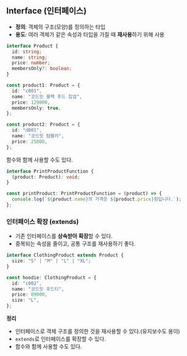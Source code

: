 ## Interface (인터페이스)

- **정의**: 객체의 구조(모양)를 정의하는 타입  
- **용도**: 여러 객체가 같은 속성과 타입을 가질 때 **재사용**하기 위해 사용  

```ts
interface Product {
  id: string;
  name: string;
  price: number;
  membersOnly?: boolean;
}
```

```ts
const product1: Product = {
  id: "c001",
  name: "코드잇 블랙 후드 집업",
  price: 129000,
  membersOnly: true,
};

const product2: Product = {
  id: "d001",
  name: "코드잇 텀블러",
  price: 25000,
};
```

함수와 함께 사용할 수도 있다.
```ts
interface PrintProductFunction {
  (product: Product): void;
}

const printProduct: PrintProductFunction = (product) => {
  console.log(`${product.name}의 가격은 ${product.price}원입니다.`);
};
```

### 인터페이스 확장 (extends)

- 기존 인터페이스를 **상속받아 확장**할 수 있다.  
- 중복되는 속성을 줄이고, 공통 구조를 재사용하기 좋다.

```ts
interface ClothingProduct extends Product {
  size: "S" | "M" | "L" | "XL";
}

const hoodie: ClothingProduct = {
  id: "c002",
  name: "코드잇 후드티",
  price: 89000,
  size: "L",
};
```

**정리**
- 인터페이스로 객체 구조를 정의한 것을 재사용할 수 있다.(유지보수도 용이)
- `extends`로 인터페이스를 확장할 수 있다.
- 함수와 함께 사용할 수도 있다.
